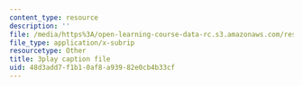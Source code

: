```yaml
---
content_type: resource
description: ''
file: /media/https%3A/open-learning-course-data-rc.s3.amazonaws.com/res-6-012-introduction-to-probability-spring-2018/48d3add7f1b10af8a93982e0cb4b33cf_eFDU7t6Jxzc.srt
file_type: application/x-subrip
resourcetype: Other
title: 3play caption file
uid: 48d3add7-f1b1-0af8-a939-82e0cb4b33cf
---
```

